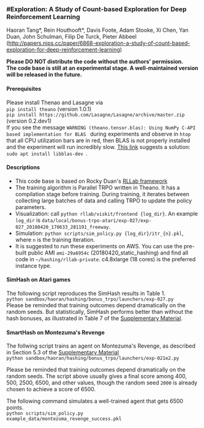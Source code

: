 ### \#Exploration: A Study of Count-based Exploration for Deep Reinforcement Learning 
Haoran Tang*, Rein Houthooft*, Davis Foote, Adam Stooke, Xi Chen, Yan Duan, John Schulman, Filip De Turck, Pieter Abbeel<br/> 
(http://papers.nips.cc/paper/6868-exploration-a-study-of-count-based-exploration-for-deep-reinforcement-learning)

**Please DO NOT distribute the code without the authors' permission.** <br/>
**The code base is still at an experimental stage. A well-maintained version will be released in the future.** <br/>

#### Prerequisites
Please install Thenao and Lasagne via <br/>
`pip install theano` (version 1.0.1) <br/>
`pip install https://github.com/Lasagne/Lasagne/archive/master.zip` (version 0.2.dev1) <br/>
If you see the message `WARNING (theano.tensor.blas): Using NumPy C-API based implementation for BLAS ` during experiments and observe in `htop` that all CPU utilization bars are in red, then BLAS is not properly installed and the experiment will run incredibly slow. [This link](https://github.com/Theano/Theano/issues/6532) suggests a solution: `sudo apt install libblas-dev
`.


#### Descriptions
* This code base is based on Rocky Duan's [RLLab framework](https://github.com/rll/rllab)
* The training algorithm is Parallel TRPO written in Theano. It has a compilation stage before training. During training, it iterates between collecting large batches of data and calling TRPO to update the policy parameters.
* Visualization: call `python rllab/viskit/frontend {log_dir}`. An example `log_dir` is `data/local/bonus-trpo-atari/exp-027/exp-027_20180420_170633_281191_freeway`.
* Simulation: `python scripts/sim_policy.py {log_dir}/itr_{n}.pkl`, where `n` is the training iteration.
* It is suggested to run these experiments on AWS. You can use the pre-built public AMI `ami-29a6954c` (20180420_static_hashing) and find all code in `~/hashing/rllab-private`. c4.8xlarge (18 cores) is the preferred instance type.

#### SimHash on Atari games
The following script reproduces the SimHash results in Table 1. <br/>
`python sandbox/haoran/hashing/bonus_trpo/launchers/exp-027.py` <br/>
Please be reminded that training outcomes depend dramatically on the random seeds. But statistically, SimHash performs better than without the hash bonuses, as illustrated in Table 7 of the [Supplementary Material](http://papers.nips.cc/paper/6868-exploration-a-study-of-count-based-exploration-for-deep-reinforcement-learning-supplemental.zip). 

#### SmartHash on Montezuma's Revenge
The follwing script trains an agent on Montezuma's Revenge, as described in Section 5.3 of the [Supplementary Material](http://papers.nips.cc/paper/6868-exploration-a-study-of-count-based-exploration-for-deep-reinforcement-learning-supplemental.zip)<br/>
`python sandbox/haoran/hashing/bonus_trpo/launchers/exp-021e2.py`

Please be reminded that training outcomes depend dramatically on the random seeds. The script above usually gives a final score among 400, 500, 2500, 6500, and other values, though the random seed `2000` is already chosen to achieve a score of 6500.

The following command simulates a well-trained agent that gets 6500 points.<br/>
`python scripts/sim_policy.py  example_data/montezuma_revenge_success.pkl`

